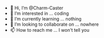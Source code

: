 - 👋 Hi, I’m @Charm-Caster
- 👀 I’m interested in ... coding
- 🌱 I’m currently learning ... nothing 
- 💞️ I’m looking to collaborate on ... nowhere
- 📫 How to reach me ... I won't tell you 

<!---
Charm-Caster/Charm-Caster is a ✨ special ✨ repository because its `README.md` (this file) appears on your GitHub profile.
You can click the Preview link to take a look at your changes.
--->
